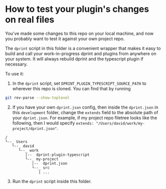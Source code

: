 # How to test your plugin's changes on real files

You've made some changes to this repo on your local machine, and now you probably want to test it against your own project repo.

The `dprint` script in this folder is a convenient wrapper that makes it easy to build and call your work-in-progress dprint and plugins from anywhere on your system. It will always rebuild dprint and the typescript plugin if necessary.

To use it:
1. In the `dprint` script, set `DPRINT_PLUGIN_TYPESCRIPT_SOURCE_PATH` to wherever this repo is cloned. You can find that by running

```sh
git rev-parse --show-toplevel
```

2. If you have your own `dprint.json` config, then inside the `dprint.json` in this `development` folder, change the `extends` field to the absolute path of your `dprint.json`. For example, if my project repo filetree looks like the following, then I would specify `extends: "/Users/david/work/my-project/dprint.json"`.

```
/
└--_ Users
   └--_ david
      └--_ work
         |--  dprint-plugin-typescript
         └--_ my-project
            |--  dprint.json
            └--_ src
               | ...
```

3. Run the `dprint` script inside this folder.